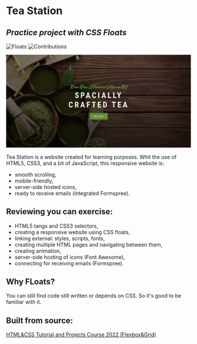 # Tea Station
## _Practice project with CSS Floats_

![Floats](https://img.shields.io/badge/Practice-CSS_Floats-brightgreen)
![Contributions](https://camo.githubusercontent.com/5ae751d6f1db3da3db0a15924a4165f95ab9462c5602cab2aedc7932ff565451/68747470733a2f2f696d672e736869656c64732e696f2f62616467652f436f6e747269627574696f6e732d77656c636f6d652d626c756576696f6c6574)

![WEBSITE!](TS.png)

Tea Station is a website created for learning purposes. Whit the use of HTML5, CSS3, and a bit of JavaScript, this responsive website is:

- smooth scrolling,
- mobile-friendly,
- server-side hosted icons,
- ready to receive emails (integrated Formspree).

## Reviewing you can exercise:

- HTML5 tangs and CSS3 selectors,
- creating a responsive website using CSS floats,
- linking external: styles, scripts, fonts,
- creating multiple HTML pages and navigating between them,
- creating animation,
- server-side hosting of icons (Font Awesome),
- connecting for receiving emails (Formspree).

## Why FLoats?
You can still find code still written or depends on CSS. So it's good to be familiar with it.

## Built from source:

[HTML&CSS Tutorial and Projects Course 2022 (Flexbox&Grid)](https://www.udemy.com/course/in-depth-html-css-course-build-responsive-websites/)
